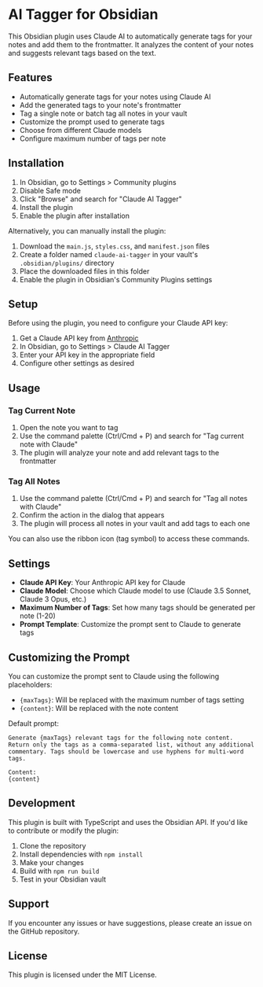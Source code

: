 # AI Tagger for Obsidian

This Obsidian plugin uses Claude AI to automatically generate tags for your notes and add them to the frontmatter. It analyzes the content of your notes and suggests relevant tags based on the text.

## Features

- Automatically generate tags for your notes using Claude AI
- Add the generated tags to your note's frontmatter
- Tag a single note or batch tag all notes in your vault
- Customize the prompt used to generate tags
- Choose from different Claude models
- Configure maximum number of tags per note

## Installation

1. In Obsidian, go to Settings > Community plugins
2. Disable Safe mode
3. Click "Browse" and search for "Claude AI Tagger"
4. Install the plugin
5. Enable the plugin after installation

Alternatively, you can manually install the plugin:

1. Download the `main.js`, `styles.css`, and `manifest.json` files
2. Create a folder named `claude-ai-tagger` in your vault's `.obsidian/plugins/` directory
3. Place the downloaded files in this folder
4. Enable the plugin in Obsidian's Community Plugins settings

## Setup

Before using the plugin, you need to configure your Claude API key:

1. Get a Claude API key from [Anthropic](https://www.anthropic.com/)
2. In Obsidian, go to Settings > Claude AI Tagger
3. Enter your API key in the appropriate field
4. Configure other settings as desired

## Usage

### Tag Current Note

1. Open the note you want to tag
2. Use the command palette (Ctrl/Cmd + P) and search for "Tag current note with Claude"
3. The plugin will analyze your note and add relevant tags to the frontmatter

### Tag All Notes

1. Use the command palette (Ctrl/Cmd + P) and search for "Tag all notes with Claude"
2. Confirm the action in the dialog that appears
3. The plugin will process all notes in your vault and add tags to each one

You can also use the ribbon icon (tag symbol) to access these commands.

## Settings

- **Claude API Key**: Your Anthropic API key for Claude
- **Claude Model**: Choose which Claude model to use (Claude 3.5 Sonnet, Claude 3 Opus, etc.)
- **Maximum Number of Tags**: Set how many tags should be generated per note (1-20)
- **Prompt Template**: Customize the prompt sent to Claude to generate tags

## Customizing the Prompt

You can customize the prompt sent to Claude using the following placeholders:

- `{maxTags}`: Will be replaced with the maximum number of tags setting
- `{content}`: Will be replaced with the note content

Default prompt:

```
Generate {maxTags} relevant tags for the following note content. Return only the tags as a comma-separated list, without any additional commentary. Tags should be lowercase and use hyphens for multi-word tags.

Content:
{content}
```

## Development

This plugin is built with TypeScript and uses the Obsidian API. If you'd like to contribute or modify the plugin:

1. Clone the repository
2. Install dependencies with `npm install`
3. Make your changes
4. Build with `npm run build`
5. Test in your Obsidian vault

## Support

If you encounter any issues or have suggestions, please create an issue on the GitHub repository.

## License

This plugin is licensed under the MIT License.
